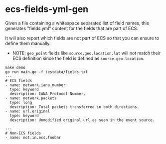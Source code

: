 # ecs-fields-yml-gen

Given a file containing a whitespace separated list of field names, this
generates "fields.yml" content for the fields that are part of ECS.

It will also report which fields are not part of ECS so that you can ensure
to define them manually.

* NOTE: `geo_point` fields like `source.geo.location.lat` will not match their
ECS definition since the field is defined as `source.geo.location`.

```
make demo
go run main.go -f testdata/fields.txt
---
# ECS fields
- name: network.iana_number
  type: keyword
  description: IANA Protocol Number.
- name: network.packets
  type: long
  description: Total packets transferred in both directions.
- name: url.original
  type: keyword
  description: Unmodified original url as seen in the event source.

---
# Non-ECS fields
- name: not.in.ecs.foobar
```
